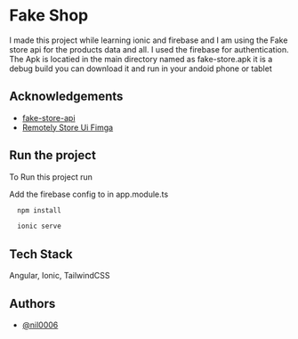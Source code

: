 
# Fake Shop

I made this project while learning ionic and firebase and I am using the Fake store api for the products data and all. I used the firebase for authentication. The Apk is locatied in the main directory named as fake-store.apk it is a debug build you can download it and run in your andoid phone or tablet


## Acknowledgements

 - [fake-store-api](https://github.com/keikaavousi/fake-store-api)
 - [Remotely Store Ui Fimga](https://www.figma.com/community/file/1033374920296467805)
   


## Run the project

To Run this project run

Add the firebase config to in app.module.ts

```bash
  npm install
```
```bash
  ionic serve
```

## Tech Stack

 Angular, Ionic, TailwindCSS




## Authors

- [@nil0006](https://github.com/nil0006)

